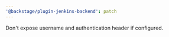 ```yaml
---
'@backstage/plugin-jenkins-backend': patch
---
```


Don't expose username and authentication header if configured.
